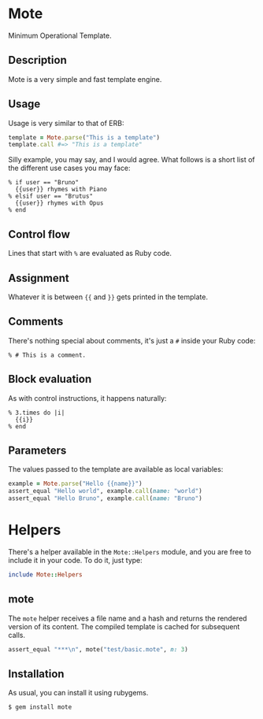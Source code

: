 Mote
====

Minimum Operational Template.

Description
-----------

Mote is a very simple and fast template engine.

Usage
-----

Usage is very similar to that of ERB:

```ruby
template = Mote.parse("This is a template")
template.call #=> "This is a template"
```

Silly example, you may say, and I would agree. What follows is a short list of
the different use cases you may face:

```
% if user == "Bruno"
  {{user}} rhymes with Piano
% elsif user == "Brutus"
  {{user}} rhymes with Opus
% end
```

## Control flow

Lines that start with `%` are evaluated as Ruby code.

## Assignment

Whatever it is between `{{` and `}}` gets printed in the template.

## Comments

There's nothing special about comments, it's just a `#` inside your Ruby code:

```
% # This is a comment.
```


## Block evaluation

As with control instructions, it happens naturally:

```
% 3.times do |i|
  {{i}}
% end
```

## Parameters

The values passed to the template are available as local variables:

```ruby
example = Mote.parse("Hello {{name}}")
assert_equal "Hello world", example.call(name: "world")
assert_equal "Hello Bruno", example.call(name: "Bruno")
```

# Helpers

There's a helper available in the `Mote::Helpers` module, and you are
free to include it in your code. To do it, just type:

```ruby
include Mote::Helpers
```

## mote

The `mote` helper receives a file name and a hash and returns the rendered
version of its content. The compiled template is cached for subsequent calls.

```ruby
assert_equal "***\n", mote("test/basic.mote", n: 3)
```

## Installation

As usual, you can install it using rubygems.

```
$ gem install mote
```
